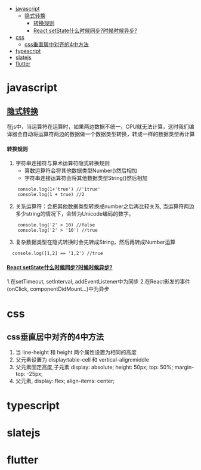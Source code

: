 <!-- START doctoc generated TOC please keep comment here to allow auto update -->
<!-- DON'T EDIT THIS SECTION, INSTEAD RE-RUN doctoc TO UPDATE -->
<!-- **Table of Contents**  *generated with [DocToc](https://github.com/thlorenz/doctoc)* -->

- [javascript](#javascript)
  - [隐式转换](#%E9%9A%90%E5%BC%8F%E8%BD%AC%E6%8D%A2)
      - [转换规则](#%E8%BD%AC%E6%8D%A2%E8%A7%84%E5%88%99)
      - [React setState什么时候同步?时候时候异步?](#react-setstate%E4%BB%80%E4%B9%88%E6%97%B6%E5%80%99%E5%90%8C%E6%AD%A5%E6%97%B6%E5%80%99%E6%97%B6%E5%80%99%E5%BC%82%E6%AD%A5)
- [css](#css)
  - [css垂直居中对齐的4中方法](#css%E5%9E%82%E7%9B%B4%E5%B1%85%E4%B8%AD%E5%AF%B9%E9%BD%90%E7%9A%844%E4%B8%AD%E6%96%B9%E6%B3%95)
- [typescript](#typescript)
- [slatejs](#slatejs)
- [flutter](#flutter)

<!-- END doctoc generated TOC please keep comment here to allow auto update -->

# javascript

## [隐式转换](https://blog.csdn.net/lyh1299259684/article/details/80565419)
在js中，当运算符在运算时，如果两边数据不统一，CPU就无法计算，这时我们编译器会自动将运算符两边的数据做一个数据类型转换，转成一样的数据类型再计算

#### 转换规则
1. 字符串连接符与算术运算符隐式转换规则
    - 算数运算符会将其他数据类型Number()然后相加
    - 字符串连接运算符会将其他数据类型String()然后相加
```
    console.log(1+'true') //'1true'  
    console.log(1 + true) //2 
```

2. 关系运算符：会把其他数据类型转换成number之后再比较关系, 当运算符两边多少string的情况下，会转为Unicode编码的数字。
```
    console.log('2' > 10) //false
    console.log('2' > '10') //true
```

3. 复杂数据类型在隐式转换时会先转成String，然后再转成Number运算

```
  console.log([1,2] == '1,2') //true
```

#### [React setState什么时候同步?时候时候异步?](https://github.com/Advanced-Frontend/Daily-Interview-Question/issues/17)
1.在setTimeout, setInterval, addEventListener中为同步
2.在React影发的事件(onClick, componentDidMount...)中为异步

# css

## css垂直居中对齐的4中方法
1. 当 line-height 和 height 两个属性设置为相同的高度
2. 父元素设置为 display:table-cell 和 vertical-align:middle
3. 父元素固定高度,子元素 display: absolute; height: 50px; top: 50%; margin-top: -25px;
4. 父元素, display: flex; align-items: center;

# typescript

# slatejs

# flutter
